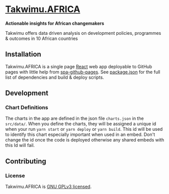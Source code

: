 # [Takwimu.AFRICA](https://takwimuafrica.github.io/Takwimu.AFRICA/)

**Actionable insights for African changemakers**

Takwimu offers data driven analysis on development policies, programmes & outcomes in 10 African countries

## Installation

Takwimu.AFRICA is a single page [React](https://reactjs.org/) web app deployable to GitHub pages with little help from [spa-github-pages](https://github.com/rafrex/spa-github-pages). See [package.json](./package.json) for the full list of dependencies and build & deploy scripts.

## Development

### Chart Definitions

The charts in the app are defined in the json file `charts.json` in the `src/data/`. When you define the charts, they will be assigned a unique id when your run `yarn start` or `yarn deploy` or `yarn build`. This id will be used to identify this chart especially important when used in an embed. Don't change the id once the code is deployed otherwise any shared embeds with this Id will fail.

## Contributing

### License

Takwimu.AFRICA is [GNU GPLv3 licensed](./LICENSE).
